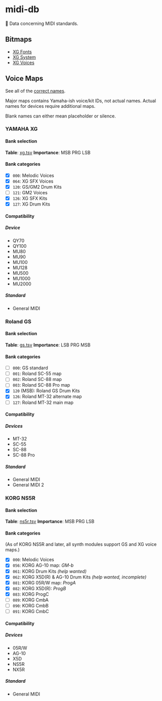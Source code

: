# midi-db
🎹 Data concerning MIDI standards.

## Bitmaps
* [XG Fonts](/bitmaps/xg/font.tsv)
* [XG System](/bitmaps/xg/system.tsv)
* [XG Voices](/bitmaps/xg/voices.tsv)

## Voice Maps
See all of the [correct names](/bank/en.tsv).

Major maps contains Yamaha-ish voice/kit IDs, not actual names. Actual names for devices require additional maps.

Blank names can either mean placeholder or silence.

### YAMAHA XG
#### Bank selection
**Table**: [xg.tsv](/bank/xg.tsv)
**Importance**: MSB PRG LSB

#### Bank categories
- [x] `000`: Melodic Voices
- [x] `064`: XG SFX Voices
- [x] `120`: GS/GM2 Drum Kits
- [ ] `121`: GM2 Voices
- [x] `126`: XG SFX Kits
- [x] `127`: XG Drum Kits

#### Compatibility
##### Device
* QY70
* QY100
* MU80
* MU90
* MU100
* MU128
* MU500
* MU1000
* MU2000

##### Standard
* General MIDI

### Roland GS
#### Bank selection
**Table**: [gs.tsv](/bank/gs.tsv)
**Importance**: LSB PRG MSB

#### Bank categories
- [ ] `000`: GS standard
- [ ] `001`: Roland SC-55 map
- [ ] `002`: Roland SC-88 map
- [ ] `003`: Roland SC-88 Pro map
- [x] `120` (MSB): Roland GS Drum Kits
- [x] `126`: Roland MT-32 alternate map
- [ ] `127`: Roland MT-32 main map

#### Compatibility
##### Devices
* MT-32
* SC-55
* SC-88
* SC-88 Pro

##### Standard
* General MIDI
* General MIDI 2

### KORG NS5R
#### Bank selection
**Table**: [ns5r.tsv](/bank/ns5r.tsv)
**Importance**: MSB PRG LSB

#### Bank categories
(As of KORG NS5R and later, all synth modules support GS and XG voice maps.)
- [x] `000`: Melodic Voices
- [x] `056`: KORG AG-10 map: _GM-b_
- [x] `061`: KORG Drum Kits _(help wanted)_
- [x] `062`: KORG X5D(R) & AG-10 Drum Kits _(help wanted, incomplete)_
- [x] `081`: KORG 05R/W map: _ProgA_
- [x] `082`: KORG X5D(R): _ProgB_
- [x] `083`: KORG ProgC
- [ ] `089`: KORG CmbA
- [ ] `090`: KORG CmbB
- [ ] `091`: KORG CmbC 

#### Compatibility
##### Devices
* 05R/W
* AG-10
* X5D
* NS5R
* NX5R

##### Standard
* General MIDI